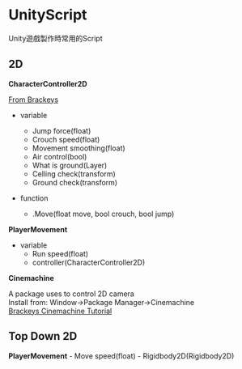 # UnityScript

Unity遊戲製作時常用的Script

## 2D

**CharacterController2D**

[From Brackeys](https://github.com/Brackeys/2D-Character-Contro)
- variable
    - Jump force(float)
    - Crouch speed(float)
    - Movement smoothing(float)
    - Air control(bool)
    - What is ground(Layer)
    - Celling check(transform)
    - Ground check(transform)

- function
    - .Move(float move, bool crouch, bool jump)

**PlayerMovement**
- variable
    - Run speed(float)
    - controller(CharacterController2D)

**Cinemachine**  

A package uses to control 2D camera  
Install from: Window->Package Manager->Cinemachine  
[Brackeys Cinemachine Tutorial](https://youtu.be/2jTY11Am0Ig)

## Top Down 2D

**PlayerMovement**
    - Move speed(float)
    - Rigidbody2D(Rigidbody2D)
